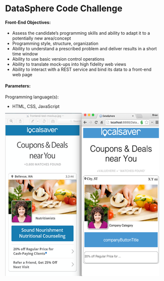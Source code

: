 # DataSphere Code Challenge

<h4>Front-End Objectives:</h4> 
<ul>
<li>Assess the candidate’s programming skills and ability to adapt it to a potentially new area/concept</li>
<li>Programming style, structure, organization</li>
<li>Ability to understand a prescribed problem and deliver results in a short time window </li>
<li>Ability to use basic version control operations</li>
<li>Ability to translate mock-ups into high fidelity web views </li>
<li>Ability to interact with a REST service and bind its data to a front-end web page </li>
</ul>

<h4>Parameters:</h4> 

Programming language(s): 
<ul>
<li>HTML, CSS, JavaScript</li>
</ul>

<p align="center"><img src="https://raw.githubusercontent.com/brmendez/DataSphere-Code-Challenge/b9f37361247327c4611ae6d735544e0b1934ab38/images/mockupScreenShot.png" alt="Drawing" width="545" height="533 align="middle"></p>

